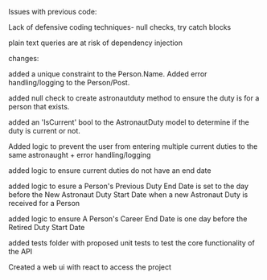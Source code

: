 Issues with previous code:

Lack of defensive coding techniques- null checks, try catch blocks

plain text queries are at risk of dependency injection





changes:

added a unique constraint to the Person.Name. Added error handling/logging to the Person/Post.

added null check to create astronautduty method to ensure the duty is for a person that exists.

added an 'IsCurrent' bool to the AstronautDuty model to determine if the duty is current or not.

Added logic to prevent the user from entering multiple current duties to the same astronaught + error handling/logging

added logic to ensure current duties do not have an end date

added logic to esure a Person's Previous Duty End Date is set to the day before the New Astronaut Duty Start Date when a new Astronaut Duty is received for a Person

added logic to ensure A Person's Career End Date is one day before the Retired Duty Start Date

added tests folder with proposed unit tests to test the core functionality of the API

Created a web ui with react to access the project
